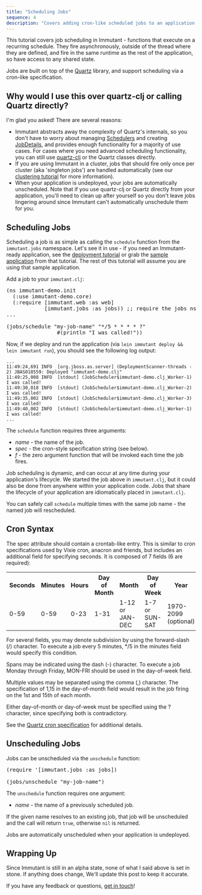 ```yaml
---
title: "Scheduling Jobs"
sequence: 4
description: "Covers adding cron-like scheduled jobs to an application."
---
```



This tutorial covers job scheduling in Immutant - functions that execute on a recurring 
schedule. They fire asynchronously, outside of the thread where they are 
defined, and fire in the same runtime as the rest of the application, so 
have access to any shared state.

Jobs are built on top of the [Quartz] library, and support scheduling via a 
cron-like specification. 

## Why would I use this over quartz-clj or calling Quartz directly?

I'm glad you asked! There are several reasons:

* Immutant abstracts away the complexity of Quartz's internals, so you don't
  have to worry about managing [Schedulers] and creating [JobDetails], and
  provides enough functionality for a majority of use cases. For 
  cases where you need advanced scheduling functionality, you can still use
  [quartz-clj] or the Quartz classes directly.
* If you are using Immutant in a cluster, jobs that should fire only once per
  cluster (aka 'singleton jobs') are handled automatically (see our 
  [clustering tutorial] for more information).
* When your application is undeployed, your jobs are automatically unscheduled.
  Note that if you use quartz-clj or Quartz directly from your application,
  you'll need  to clean up after yourself so you don't leave jobs lingering around 
  since Immutant can't automatically unschedule them for you.

## Scheduling Jobs

Scheduling a job is as simple as calling the `schedule` function from the
`immutant.jobs` namespace. Let's see it in use - if you need
an Immutant-ready application, see the [deployment tutorial] or grab the
[sample application] from that tutorial. The rest of this tutorial will 
assume you are using that sample application.

Add a job to your `immutant.clj`:

<pre class="syntax clojure">(ns immutant-demo.init
  (:use immutant-demo.core)
  (:require [immutant.web :as web]
            [immutant.jobs :as jobs)) ;; require the jobs ns
...

(jobs/schedule "my-job-name" "*/5 * * * * ?" 
                #(println "I was called!"))</pre>

Now, if we deploy and run the application (via `lein immutant deploy && lein immutant run`),
you should see the following log output:

    ...
    11:49:24,691 INFO  [org.jboss.as.server] (DeploymentScanner-threads - 2) JBAS018559: Deployed "immutant-demo.clj"
    11:49:25,008 INFO  [stdout] (JobScheduler$immutant-demo.clj_Worker-1) I was called!
    11:49:30,018 INFO  [stdout] (JobScheduler$immutant-demo.clj_Worker-2) I was called!
    11:49:35,002 INFO  [stdout] (JobScheduler$immutant-demo.clj_Worker-3) I was called!
    11:49:40,002 INFO  [stdout] (JobScheduler$immutant-demo.clj_Worker-1) I was called!
    ...
    
The `schedule` function requires three arguments:

* *name* - the name of the job.
* *spec* - the cron-style specification string (see below).
* *f* - the zero argument function that will be invoked each time the job fires.

Job scheduling is dynamic, and can occur at any time during your application's lifecycle. 
We started the job above in `immutant.clj`, but it could also be done from anywhere within 
your application code. Jobs that share the lifecycle of your application are idiomatically 
placed in `immutant.clj`.

You can safely call `schedule` multiple times with the same job name - the named job will 
rescheduled.
  
## Cron Syntax

The spec attribute should contain a crontab-like entry. This is similar to cron specifications
used by Vixie cron, anacron and friends, but includes an additional field for specifying seconds.
It is composed of 7 fields (6 are required):

<table class="fancy">
    <tr><th>Seconds</th><th>Minutes</th><th>Hours</th><th>Day of Month</th><th>Month</th><th>Day of Week</th><th>Year</th></tr>
    <tr><td>0-59</td><td>0-59</td><td>0-23</td><td>1-31</td><td>1-12 or JAN-DEC</td><td>1-7 or SUN-SAT</td><td>1970-2099 (optional)</td></tr>
</table>

For several fields, you may denote subdivision by using the forward-slash (/) character. To execute a job 
every 5 minutes, */5 in the minutes field would specify this condition.

Spans may be indicated using the dash (-) character. To execute a job Monday through Friday, MON-FRI 
should be used in the day-of-week field.

Multiple values may be separated using the comma (,) character. The specification of 1,15 in the 
day-of-month field would result in the job firing on the 1st and 15th of each month.

Either day-of-month or day-of-week must be specified using the ? character, since specifying
both is contradictory.

See the [Quartz cron specification] for additional details.


## Unscheduling Jobs
  
Jobs can be unscheduled via the `unschedule` function:

<pre class="syntax clojure">(require '[immutant.jobs :as jobs])
    
(jobs/unschedule "my-job-name")</pre>

The `unschedule` function requires one argument:

* *name* - the name of a previously scheduled job.

If the given name resolves to an existing job, that job will be unscheduled and the call will
return `true`, otherwise `nil` is returned.

Jobs are automatically unscheduled when your application is undeployed.

## Wrapping Up

Since Immutant is still in an alpha state, none of what I said above is set in stone. If 
anything does change, We'll update this post to keep it accurate. 

If you have any feedback or questions, [get in touch]! 

[Quartz]: http://quartz-scheduler.org/
[quartz-clj]: https://github.com/mdpendergrass/quartz-clj
[Schedulers]: http://quartz-scheduler.org/api/1.8.5/org/quartz/Scheduler.html
[JobDetails]: http://quartz-scheduler.org/api/1.8.5/org/quartz/JobDetail.html
[CronTrigger]: http://quartz-scheduler.org/api/1.8.5/org/quartz/CronTrigger.html
[SimpleTrigger]: http://quartz-scheduler.org/api/1.8.5/org/quartz/SimpleTrigger.html
[clustering tutorial]: ../clustering/
[deployment tutorial]: ../deploying/
[sample application]: https://github.com/immutant/immutant-basic-web-demo
[Quartz cron specification]: http://www.quartz-scheduler.org/documentation/quartz-1.x/tutorials/TutorialLesson06
[get in touch]: /community






